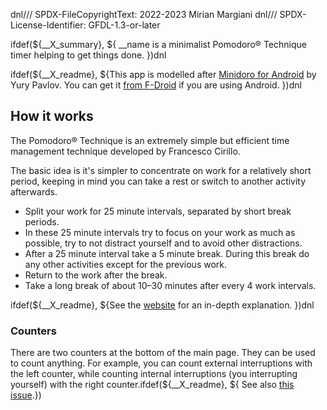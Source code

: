 dnl/// SPDX-FileCopyrightText: 2022-2023 Mirian Margiani
dnl/// SPDX-License-Identifier: GFDL-1.3-or-later

ifdef(${__X_summary}, ${
__name is a minimalist Pomodoro® Technique timer helping to get things done.
})dnl

ifdef(${__X_readme}, ${This app is modelled after [Minidoro for Android](https://github.com/ympavlov/minidoro)
by Yury Pavlov. You can get it [from F-Droid](https://f-droid.org/en/packages/com.github.ympavlov.minidoro/)
if you are using Android.
})dnl

## How it works

The Pomodoro® Technique is an extremely simple but efficient time management
technique developed by Francesco Cirillo.

The basic idea is it's simpler to concentrate on work for a relatively short
period, keeping in mind you can take a rest or switch to another activity
afterwards.

- Split your work for 25 minute intervals, separated by short break periods.
- In these 25 minute intervals try to focus on your work as much as possible,
  try to not distract yourself and to avoid other distractions.
- After a 25 minute interval take a 5 minute break. During this break do any
  other activities except for the previous work.
- Return to the work after the break.
- Take a long break of about 10–30 minutes after every 4 work intervals.

ifdef(${__X_readme}, ${See the [website](https://francescocirillo.com/pages/pomodoro-technique) for an
in-depth explanation.
})dnl

### Counters

There are two counters at the bottom of the main page. They can be used to count
anything. For example, you can count external interruptions with the left
counter, while counting internal interruptions (you interrupting yourself) with
the right counter.ifdef(${__X_readme}, ${ See also
[this issue](https://github.com/ympavlov/minidoro/issues/4#issuecomment-1032949886).})

